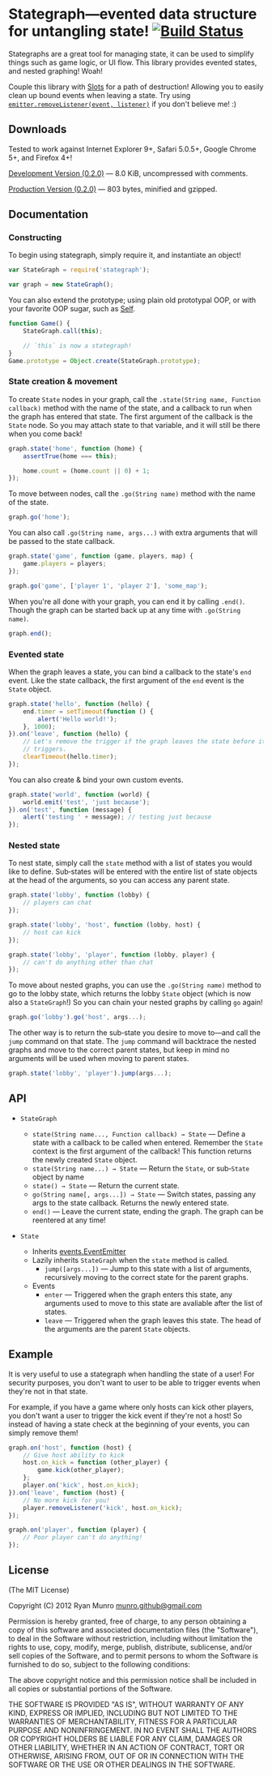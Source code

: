 # Stategraph—evented data structure for untangling state! [![Build Status](https://secure.travis-ci.org/munro/stategraph.png?branch=master)](http://travis-ci.org/munro/stategraph)

Stategraphs are a great tool for managing state, it can be used to simplify
things such as game logic, or UI flow.  This library provides evented states,
and nested graphing!  Woah!

Couple this library with [Slots](https://github.com/munro/slots) for a
path of destruction!  Allowing you to easily clean up bound events when leaving
a state.  Try using [`emitter.removeListener(event, listener)`](http://nodejs.org/api/events.html#events_emitter_removelistener_event_listener)
if you don't believe me! :)

## Downloads

Tested to work against Internet Explorer 9+, Safari 5.0.5+, Google Chrome 5+, and Firefox 4+!

[Development Version (0.2.0)](https://raw.github.com/munro/stategraph/master/stategraph.js) — 8.0 KiB, uncompressed with comments.

[Production Version (0.2.0)](https://raw.github.com/munro/stategraph/master/stategraph.min.js) — 803 bytes, minified and gzipped.

## Documentation

### Constructing

To begin using stategraph, simply require it, and instantiate an object!

```javascript
var StateGraph = require('stategraph');

var graph = new StateGraph();
```

You can also extend the prototype; using plain old prototypal OOP, or with your
favorite OOP sugar, such as [Self](https://github.com/munro/self).

```javascript
function Game() {
    StateGraph.call(this);

    // `this` is now a stategraph!
}
Game.prototype = Object.create(StateGraph.prototype);
```

### State creation & movement

To create `State` nodes in your graph, call the
`.state(String name, Function callback)` method with the name of the state, and
a callback to run when the graph has entered that state.  The first argument of
the callback is the `State` node.  So you may attach state to that variable, and
it will still be there when you come back!

```javascript
graph.state('home', function (home) {
    assertTrue(home === this);

    home.count = (home.count || 0) + 1;
});
```

To move between nodes, call the `.go(String name)` method with the name of the
state.

```javascript
graph.go('home');
```

You can also call `.go(String name, args...)` with extra arguments that will be
passed to the state callback.

```javascript
graph.state('game', function (game, players, map) {
    game.players = players;
});

graph.go('game', ['player 1', 'player 2'], 'some_map');
```

When you're all done with your graph, you can end it by calling `.end()`.
Though the graph can be started back up at any time with `.go(String name)`.

```javascript
graph.end();
```

### Evented state

When the graph leaves a state, you can bind a callback to the state's `end`
event.  Like the state callback, the first argument of the `end` event is
the `State` object.

```javascript
graph.state('hello', function (hello) {
    end.timer = setTimeout(function () {
        alert('Hello world!');
    }, 1000);
}).on('leave', function (hello) {
    // Let's remove the trigger if the graph leaves the state before it
    // triggers.
    clearTimeout(hello.timer);
});
```

You can also create & bind your own custom events.

```javascript
graph.state('world', function (world) {
    world.emit('test', 'just because');
}).on('test', function (message) {
    alert('testing ' + message); // testing just because
});
```

### Nested state

To nest state, simply call the `state` method with a list of states you would
like to define.  Sub‑states will be entered with the entire list of state
objects at the head of the arguments, so you can access any parent state.

```javascript
graph.state('lobby', function (lobby) {
    // players can chat
});

graph.state('lobby', 'host', function (lobby, host) {
    // host can kick
});

graph.state('lobby', 'player', function (lobby, player) {
    // can't do anything other than chat
});
```

To move about nested graphs, you can use the `.go(String name)` method to go to
the lobby state, which returns the lobby `State` object (which is now also a
`StateGraph`!)  So you can chain your nested graphs by calling `go` again!

```javascript
graph.go('lobby').go('host', args...);
```

The other way is to return the sub‑state you desire to move to—and call the
`jump` command on that state.  The `jump` command will backtrace the nested
graphs and move to the correct parent states, but keep in mind no arguments will
be used when moving to parent states.

```javascript
graph.state('lobby', 'player').jump(args...);
```

## API

* `StateGraph`
    * `state(String name..., Function callback) → State` — Define a state with a
        callback to be called when entered.  Remember the `State` context is the
        first argument of the callback!  This function returns the newly created
        `State` object.
    * `state(String name...) → State` — Return the `State`, or sub‑`State`
        object by name
    * `state() → State` — Return the current state.
    * `go(String name[, args...]) → State` — Switch states, passing any args to
        the state callback.  Returns the newly entered state.
    * `end()` — Leave the current state, ending the graph.  The graph can be
        reentered at any time!

* `State`
    * Inherits [events.EventEmitter](http://nodejs.org/api/events.html#events_class_events_eventemitter)
    * Lazily inherits `StateGraph` when the `state` method is called.
        * `jump([args...])` — Jump to this state with a list of arguments,
            recursively moving to the correct state for the parent graphs.
    * Events
        * `enter` — Triggered when the graph enters this state, any arguments
            used to move to this state are avaliable after the list of states.
        * `leave` — Triggered when the graph leaves this state.  The head of
            the arguments are the parent `State` objects.

## Example

It is very useful to use a stategraph when handling the state of a user!  For
security purposes, you don't want to user to be able to trigger events when
they're not in that state.

For example, if you have a game where only hosts can kick other players, you
don't want a user to trigger the kick event if they're not a host!  So instead
of having a state check at the beginning of your events, you can simply remove
them!

```javascript
graph.on('host', function (host) {
    // Give host ability to kick
    host.on_kick = function (other_player) {
        game.kick(other_player);
    };
    player.on('kick', host.on_kick);
}).on('leave', function (host) {
    // No more kick for you!
    player.removeListener('kick', host.on_kick);
});

graph.on('player', function (player) {
    // Poor player can't do anything!
});
```

## License

(The MIT License)

Copyright (C) 2012 Ryan Munro <munro.github@gmail.com>

Permission is hereby granted, free of charge, to any person obtaining a copy of
this software and associated documentation files (the "Software"), to deal in
the Software without restriction, including without limitation the rights to
use, copy, modify, merge, publish, distribute, sublicense, and/or sell copies
of the Software, and to permit persons to whom the Software is furnished to do
so, subject to the following conditions:

The above copyright notice and this permission notice shall be included in all
copies or substantial portions of the Software.

THE SOFTWARE IS PROVIDED "AS IS", WITHOUT WARRANTY OF ANY KIND, EXPRESS OR
IMPLIED, INCLUDING BUT NOT LIMITED TO THE WARRANTIES OF MERCHANTABILITY,
FITNESS FOR A PARTICULAR PURPOSE AND NONINFRINGEMENT. IN NO EVENT SHALL THE
AUTHORS OR COPYRIGHT HOLDERS BE LIABLE FOR ANY CLAIM, DAMAGES OR OTHER
LIABILITY, WHETHER IN AN ACTION OF CONTRACT, TORT OR OTHERWISE, ARISING FROM,
OUT OF OR IN CONNECTION WITH THE SOFTWARE OR THE USE OR OTHER DEALINGS IN THE
SOFTWARE.
